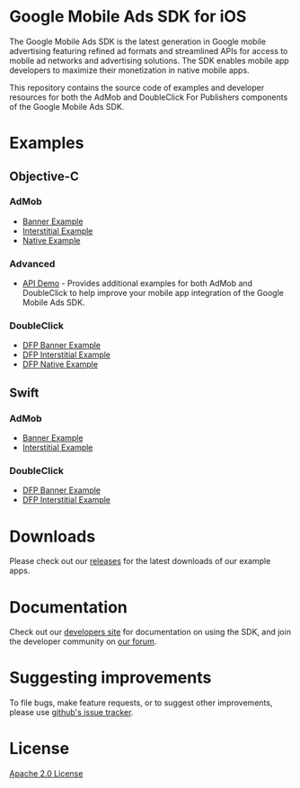 # Google Mobile Ads SDK for iOS

The Google Mobile Ads SDK is the latest generation in Google mobile advertising featuring refined ad formats and streamlined APIs for access to mobile ad networks and advertising solutions. The SDK enables mobile app developers to maximize their monetization in native mobile apps.

This repository contains the source code of examples and developer resources for both the AdMob and DoubleClick For Publishers components of the Google Mobile Ads SDK.

# Examples

## Objective-C

### AdMob

*   [Banner Example](https://github.com/googleads/googleads-mobile-ios-examples/tree/master/Objective-C/admob/BannerExample)
*   [Interstitial Example](https://github.com/googleads/googleads-mobile-ios-examples/tree/master/Objective-C/admob/InterstitialExample)
*   [Native Example](https://github.com/googleads/googleads-mobile-ios-examples/tree/master/Objective-C/admob/NativeExample)

### Advanced

*   [API Demo](https://github.com/googleads/googleads-mobile-ios-examples/tree/master/Objective-C/advanced/APIDemo) - Provides additional examples for both AdMob and DoubleClick to help improve your mobile app integration of the Google Mobile Ads SDK.

### DoubleClick

*   [DFP Banner Example](https://github.com/googleads/googleads-mobile-ios-examples/tree/master/Objective-C/doubleclick/DFPBannerExample)
*   [DFP Interstitial Example](https://github.com/googleads/googleads-mobile-ios-examples/tree/master/Objective-C/doubleclick/DFPInterstitialExample)
*   [DFP Native Example](https://github.com/googleads/googleads-mobile-ios-examples/tree/master/Objective-C/doubleclick/DFPNativeExample)

## Swift

### AdMob

*   [Banner Example](https://github.com/googleads/googleads-mobile-ios-examples/tree/master/Swift/admob/BannerExample)
*   [Interstitial Example](https://github.com/googleads/googleads-mobile-ios-examples/tree/master/Swift/admob/InterstitialExample)

### DoubleClick

*   [DFP Banner Example](https://github.com/googleads/googleads-mobile-ios-examples/tree/master/Swift/doubleclick/DFPBannerExample)
*   [DFP Interstitial Example](https://github.com/googleads/googleads-mobile-ios-examples/tree/master/Swift/doubleclick/DFPInterstitialExample)

# Downloads

Please check out our [releases](https://github.com/googleads/googleads-mobile-ios-examples/releases) for the latest downloads of our example apps.

# Documentation

Check out our [developers site](https://developers.google.com/mobile-ads-sdk/) for documentation on using the SDK, and join the developer community on [our forum](https://groups.google.com/forum/#!forum/google-admob-ads-sdk).

# Suggesting improvements

To file bugs, make feature requests, or to suggest other improvements, please use [github's issue tracker](https://github.com/googleads/googleads-mobile-ios-examples/issues).

# License

[Apache 2.0 License](http://www.apache.org/licenses/LICENSE-2.0.html)

